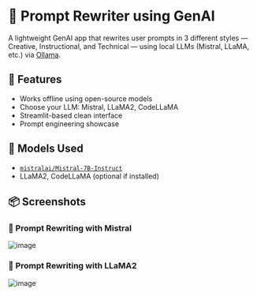 # 🔁 Prompt Rewriter using GenAI

A lightweight GenAI app that rewrites user prompts in 3 different styles — Creative, Instructional, and Technical — using local LLMs (Mistral, LLaMA, etc.) via [Ollama](https://ollama.com/).

## 🚀 Features
- Works offline using open-source models
- Choose your LLM: Mistral, LLaMA2, CodeLLaMA
- Streamlit-based clean interface
- Prompt engineering showcase

## 🧠 Models Used
- [`mistralai/Mistral-7B-Instruct`](https://ollama.com/library/mistral)
- LLaMA2, CodeLLaMA (optional if installed)

## 📦 Screenshots

### 🔁 Prompt Rewriting with Mistral
![image](https://github.com/user-attachments/assets/a4dabbb4-1794-4c62-8781-a383154df8ec)


### 🦙 Prompt Rewriting with LLaMA2
![image](https://github.com/user-attachments/assets/d4237b5e-350c-451d-9704-84b87844e8c8)
